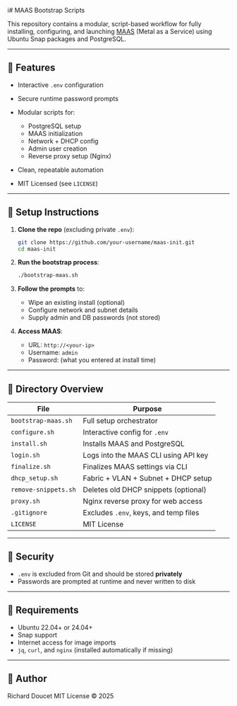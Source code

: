 i# MAAS Bootstrap Scripts

This repository contains a modular, script-based workflow for fully installing, configuring, and launching [MAAS](https://maas.io/) (Metal as a Service) using Ubuntu Snap packages and PostgreSQL.

---

## 🚀 Features

* Interactive `.env` configuration
* Secure runtime password prompts
* Modular scripts for:

  * PostgreSQL setup
  * MAAS initialization
  * Network + DHCP config
  * Admin user creation
  * Reverse proxy setup (Nginx)
* Clean, repeatable automation
* MIT Licensed (see `LICENSE`)

---

## 🔧 Setup Instructions

1. **Clone the repo** (excluding private `.env`):

   ```bash
   git clone https://github.com/your-username/maas-init.git
   cd maas-init
   ```

2. **Run the bootstrap process**:

   ```bash
   ./bootstrap-maas.sh
   ```

3. **Follow the prompts** to:

   * Wipe an existing install (optional)
   * Configure network and subnet details
   * Supply admin and DB passwords (not stored)

4. **Access MAAS**:

   * URL: `http://<your-ip>`
   * Username: `admin`
   * Password: (what you entered at install time)

---

## 📁 Directory Overview

| File                 | Purpose                               |
| -------------------- | ------------------------------------- |
| `bootstrap-maas.sh`  | Full setup orchestrator               |
| `configure.sh`       | Interactive config for `.env`         |
| `install.sh`         | Installs MAAS and PostgreSQL          |
| `login.sh`           | Logs into the MAAS CLI using API key  |
| `finalize.sh`        | Finalizes MAAS settings via CLI       |
| `dhcp_setup.sh`      | Fabric + VLAN + Subnet + DHCP setup   |
| `remove-snippets.sh` | Deletes old DHCP snippets (optional)  |
| `proxy.sh`           | Nginx reverse proxy for web access    |
| `.gitignore`         | Excludes `.env`, keys, and temp files |
| `LICENSE`            | MIT License                           |

---

## 🔐 Security

* `.env` is excluded from Git and should be stored **privately**
* Passwords are prompted at runtime and never written to disk

---

## 🥪 Requirements

* Ubuntu 22.04+ or 24.04+
* Snap support
* Internet access for image imports
* `jq`, `curl`, and `nginx` (installed automatically if missing)

---

## 👤 Author

Richard Doucet
MIT License © 2025
